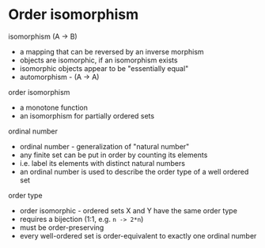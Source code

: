
<!-- ======================================================================= -->
# Order isomorphism

isomorphism (A -> B)

* a mapping that can be reversed by an inverse morphism
* objects are isomorphic, if an isomorphism exists
* isomorphic objects appear to be "essentially equal"
* automorphism - (A -> A)

order isomorphism

* a monotone function
* an isomorphism for partially ordered sets

ordinal number

* ordinal number - generalization of "natural number"
* any finite set can be put in order by counting its elements
* i.e. label its elements with distinct natural numbers
* an ordinal number is used to describe the order type of a well ordered set

order type

* order isomorphic - ordered sets X and Y have the same order type
* requires a bijection (1:1, e.g. `n -> 2*n`)
* must be order-preserving
* every well-ordered set is order-equivalent to exactly one ordinal number
